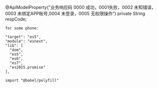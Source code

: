 @ApiModelProperty("业务响应码 0000 成功，0001失败，0002 未知错误，0003 未绑定APP帐号,0004 未登录，0005 无权限操作")
    private String respCode;


    for some phone:
    
    "target": "es5",
    "module": "esnext",
    "lib": [
      "dom",
      "es5",
      "es6",
      "es7",
      "es2015.promise"
    ],

    import "@babel/polyfill"
